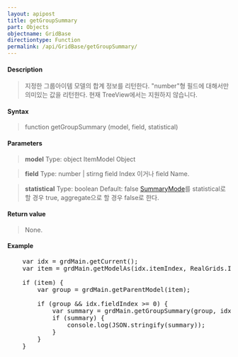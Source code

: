 ```yaml
---
layout: apipost
title: getGroupSummary
part: Objects
objectname: GridBase
directiontype: Function
permalink: /api/GridBase/getGroupSummary/
---
```



#### Description

> 지정한 그룹아이템 모델의 합계 정보를 리턴한다. "number"형 필드에 대해서만 의미있는 값을 리턴한다. 현재 TreeView에서는 지원하지 않습니다.

#### Syntax

> function getGroupSummary (model, field, statistical)

#### Parameters

> **model**
> Type: object
> ItemModel Object

> **field**
> Type: number \| stirng
> field Index 이거나 field Name.

> **statistical**
> Type: boolean
> Default: false
> [SummaryMode](/api/GridBase/)를 statistical로 할 경우 true, aggregate으로 할 경우 false로 한다.


#### Return value

> None.

#### Example

<pre class="prettyprint">
    var idx = grdMain.getCurrent();
    var item = grdMain.getModelAs(idx.itemIndex, RealGrids.ItemType.ROW);
         
    if (item) {
        var group = grdMain.getParentModel(item);
             
        if (group && idx.fieldIndex >= 0) {
            var summary = grdMain.getGroupSummary(group, idx.fieldIndex);
            if (summary) {
                console.log(JSON.stringify(summary));
            }
        }
    }
</pre>

